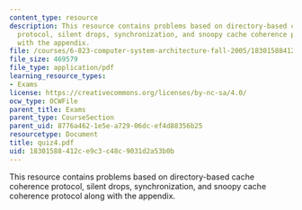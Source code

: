 ```yaml
---
content_type: resource
description: This resource contains problems based on directory-based cache coherence
  protocol, silent drops, synchronization, and snoopy cache coherence protocol along
  with the appendix.
file: /courses/6-823-computer-system-architecture-fall-2005/18301588412ce9c3c48c9031d2a53b0b_quiz4.pdf
file_size: 469579
file_type: application/pdf
learning_resource_types:
- Exams
license: https://creativecommons.org/licenses/by-nc-sa/4.0/
ocw_type: OCWFile
parent_title: Exams
parent_type: CourseSection
parent_uid: 8776a462-1e5e-a729-06dc-ef4d88356b25
resourcetype: Document
title: quiz4.pdf
uid: 18301588-412c-e9c3-c48c-9031d2a53b0b
---
```

This resource contains problems based on directory-based cache coherence protocol, silent drops, synchronization, and snoopy cache coherence protocol along with the appendix.
